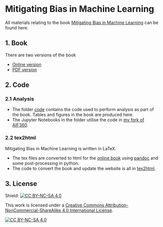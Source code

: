 # Mitigating Bias in Machine Learning

All materials relating to the book [Mitigating Bias in Machine Learning](http://mitigatingbias.ml) can be found here.

## 1. Book

There are two versions of the book
- [Online version](http://mitigatingbias.ml)
- [PDF version](https://github.com/leenamurgai/leenamurgai.github.io/tree/master/MBML.pdf)

## 2. Code

### 2.1 Analysis

- The folder [code](https://github.com/leenamurgai/leenamurgai.github.io/tree/master/code) contains the code used to perform analysis as part of the book. Tables and figures in the book are produced here.
- The Jupyter Notebooks in the folder utilise the code in [my fork of AIF360](https://github.com/leenamurgai/AIF360).

### 2.2 tex2html

Mitigating Bias in Machine Learning is written in LaTeX.
- The tex files are converted to html for the [online book](http://mitigatingbias.ml) using [pandoc](https://pandoc.org) and some post-processing in python.
- The code to convert the book and update the website is all in [tex2html](https://github.com/leenamurgai/leenamurgai.github.io/tree/master/tex2html).

## 3. License

Shield: [![CC BY-NC-SA 4.0][cc-by-nc-sa-shield]][cc-by-nc-sa]

This work is licensed under a
[Creative Commons Attribution-NonCommercial-ShareAlike 4.0 International License][cc-by-nc-sa].

[![CC BY-NC-SA 4.0][cc-by-nc-sa-image]][cc-by-nc-sa]

[cc-by-nc-sa]: http://creativecommons.org/licenses/by-nc-sa/4.0/
[cc-by-nc-sa-image]: https://licensebuttons.net/l/by-nc-sa/4.0/88x31.png
[cc-by-nc-sa-shield]: https://img.shields.io/badge/License-CC%20BY--NC--SA%204.0-lightgrey.svg